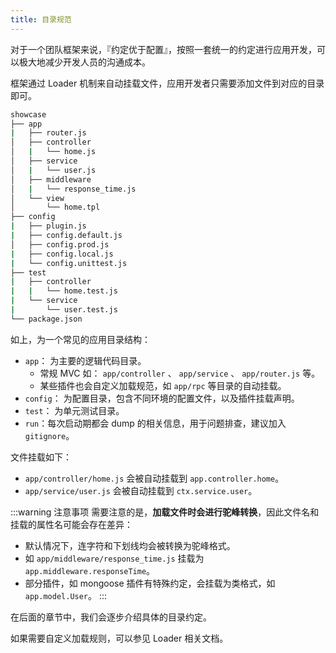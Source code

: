 ```yaml
---
title: 目录规范
---
```


对于一个团队框架来说，『约定优于配置』，按照一套统一的约定进行应用开发，可以极大地减少开发人员的沟通成本。

框架通过 Loader 机制来自动挂载文件，应用开发者只需要添加文件到对应的目录即可。

```bash
showcase
├── app
|   ├── router.js
│   ├── controller
│   |   └── home.js
│   ├── service
│   |   └── user.js
│   ├── middleware
│   |   └── response_time.js
│   └── view
│       └── home.tpl
├── config
|   ├── plugin.js
|   ├── config.default.js
│   ├── config.prod.js
|   ├── config.local.js
|   └── config.unittest.js
├── test
|   ├── controller
|   |   └── home.test.js
|   └── service
|       └── user.test.js
└── package.json
```

如上，为一个常见的应用目录结构：

- `app`： 为主要的逻辑代码目录。
  - 常规 MVC 如： `app/controller` 、 `app/service` 、 `app/router.js` 等。
  - 某些插件也会自定义加载规范，如 `app/rpc` 等目录的自动挂载。
- `config`： 为配置目录，包含不同环境的配置文件，以及插件挂载声明。
- `test`： 为单元测试目录。
- `run`：每次启动期都会 dump 的相关信息，用于问题排查，建议加入 `gitignore`。

文件挂载如下：

- `app/controller/home.js` 会被自动挂载到 `app.controller.home`。
- `app/service/user.js` 会被自动挂载到 `ctx.service.user`。

:::warning 注意事项
需要注意的是，**加载文件时会进行驼峰转换**，因此文件名和挂载的属性名可能会存在差异：

- 默认情况下，连字符和下划线均会被转换为驼峰格式。
- 如 `app/middleware/response_time.js` 挂载为 `app.middleware.responseTime`。
- 部分插件，如 mongoose 插件有特殊约定，会挂载为类格式，如 `app.model.User`。
:::

在后面的章节中，我们会逐步介绍具体的目录约定。

如果需要自定义加载规则，可以参见 Loader 相关文档。
